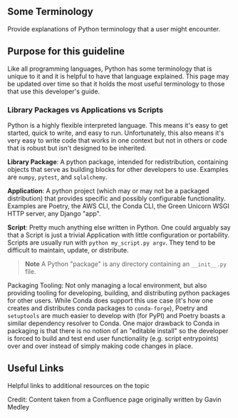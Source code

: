 ## Some Terminology

Provide explanations of Python terminology that a user might encounter.


## Purpose for this guideline
Like all programming languages, Python has some terminology that is unique to it and it is helpful to have that language
explained. This page may be updated over time so that it holds the most useful terminology to those that use this
developer's guide.

### Library Packages vs Applications vs Scripts

Python is a highly flexible interpreted language. This means it's easy to get started, quick to write, and easy to run.
Unfortunately, this also means it's very easy to write code that works in one context but not in others or code that is
robust but isn't designed to be inherited.

**Library Package**: A python package, intended for redistribution, containing objects that serve as building blocks for
other developers to use. Examples are `numpy`, `pytest`, and `sqlalchemy`.

**Application**: A python project (which may or may not be a packaged distribution) that provides specific and possibly
configurable functionality. Examples are Poetry, the AWS CLI, the Conda CLI, the Green Unicorn WSGI HTTP server, any
Django "app".

**Script**: Pretty much anything else written in Python. One could arguably say that a Script is just a trivial Application
with little configuration or portability. Scripts are usually run with `python my_script.py argv`. They tend to be
difficult to maintain, update, or distribute.

> **Note** A Python "package" is any directory containing an `__init__.py` file.

Packaging Tooling: Not only managing a local environment, but also providing tooling for developing, building, and
distributing python packages for other users. While Conda does support this use case (it's how one creates and
distributes conda packages to `conda-forge`), Poetry and `setuptools` are much easier to develop with (for PyPI) and Poetry
boasts a similar dependency resolver to Conda. One major drawback to Conda in packaging is that there is no notion of an
"editable install" so the developer is forced to build and test end user functionality (e.g. script entrypoints) over
and over instead of simply making code changes in place.

## Useful Links
Helpful links to additional resources on the topic

Credit: Content taken from a Confluence page originally written by Gavin Medley